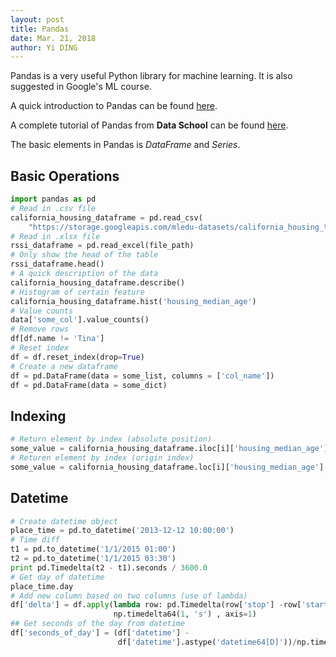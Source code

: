 ```yaml
---
layout: post
title: Pandas
date: Mar. 21, 2018
author: Yi DING
---
```


Pandas is a very useful Python library for machine learning. It is also suggested in Google's ML course.

A quick introduction to Pandas can be found [here](https://colab.research.google.com/notebooks/mlcc/intro_to_pandas.ipynb?hl=en#scrollTo=av6RYOraVG1V).

A complete tutorial of Pandas from **Data School** can be  found [here](http://www.dataschool.io/easier-data-analysis-with-pandas/).

The basic elements in Pandas is *DataFrame* and *Series*.

## Basic Operations

``` python
import pandas as pd
# Read in .csv file
california_housing_dataframe = pd.read_csv(
    "https://storage.googleapis.com/mledu-datasets/california_housing_train.csv", sep=",")
# Read in .xlsx file
rssi_dataframe = pd.read_excel(file_path)
# Only show the head of the table
rssi_dataframe.head()
# A quick description of the data
california_housing_dataframe.describe()
# Histogram of certain feature
california_housing_dataframe.hist('housing_median_age')
# Value counts
data['some_col'].value_counts()
# Remove rows
df[df.name != 'Tina']
# Reset index
df = df.reset_index(drop=True)
# Create a new dataframe
df = pd.DataFrame(data = some_list, columns = ['col_name'])
df = pd.DataFrame(data = some_dict)
```

## Indexing
``` python
# Return element by index (absolute position)
some_value = california_housing_dataframe.iloc[i]['housing_median_age']
# Returen element by index (origin index)
some_value = california_housing_dataframe.loc[i]['housing_median_age']
```

## Datetime

```python
# Create datetime object
place_time = pd.to_datetime('2013-12-12 10:00:00')
# Time diff
t1 = pd.to_datetime('1/1/2015 01:00')
t2 = pd.to_datetime('1/1/2015 03:30')
print pd.Timedelta(t2 - t1).seconds / 3600.0
# Get day of datetime
place_time.day
# Add new column based on two columns (use of lambda)
df['delta'] = df.apply(lambda row: pd.Timedelta(row['stop'] -row['start']) /
                       np.timedelta64(1, 's') , axis=1)
## Get seconds of the day from datetime
df['seconds_of_day'] = (df['datetime'] -
                        df['datetime'].astype('datetime64[D]'))/np.timedelta64(1,'s')
```

